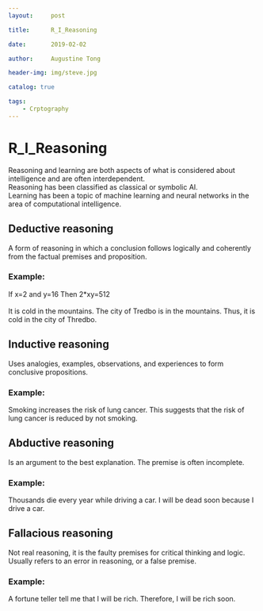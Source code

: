 ```yaml
---
layout:     post

title:      R_I_Reasoning

date:       2019-02-02

author:     Augustine Tong

header-img: img/steve.jpg

catalog: true

tags:
    - Crptography
---
```


# R_I_Reasoning
Reasoning and learning are both aspects of what is considered about intelligence and are often interdependent.<br>
 Reasoning has been classified as classical or symbolic AI.<br>
Learning has been a topic of machine learning and neural networks in the area of computational intelligence.

## Deductive reasoning
A form of reasoning in which a conclusion follows logically and coherently from the factual premises and proposition. <br>
### Example:
If x=2 and y=16 Then 2*xy=512<br><br>
It is cold in the mountains. The city of Tredbo is in the mountains. Thus, it is cold in the city of Thredbo.

## Inductive reasoning
Uses analogies, examples, observations, and experiences to form conclusive propositions.
### Example:
Smoking increases the risk of lung cancer. This suggests
that the risk of lung cancer is reduced by not smoking.

## Abductive reasoning
Is an argument to the best explanation. The premise is often incomplete.
### Example:
Thousands die every year while driving a car. I will be dead
soon because I drive a car.

## Fallacious reasoning
Not real reasoning, it is the faulty premises for critical thinking and logic. Usually refers to an error in reasoning, or a false premise.
### Example:
A fortune teller tell me that I will be rich. Therefore, I will be rich soon.

